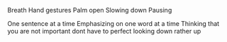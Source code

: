 Breath
Hand gestures Palm open 
Slowing down
Pausing

One sentence at a time
Emphasizing on one word at a time
Thinking that you are not important dont have to perfect
looking down rather up
